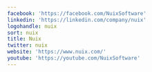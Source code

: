 ```yaml
---
facebook: 'https://facebook.com/NuixSoftware'
linkedin: 'https://linkedin.com/company/nuix'
logohandle: nuix
sort: nuix
title: Nuix
twitter: nuix
website: 'https://www.nuix.com/'
youtube: 'https://youtube.com/NuixSoftware'
---
```

